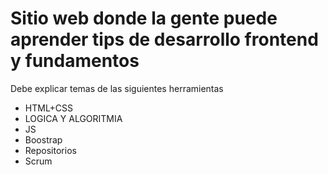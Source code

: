 Sitio web donde la gente puede aprender tips de desarrollo frontend y fundamentos
===
Debe explicar temas de las siguientes herramientas 
* HTML+CSS 
* LOGICA Y ALGORITMIA 
*  JS 
*  Boostrap 
*  Repositorios 
*  Scrum
